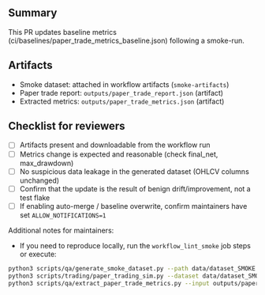 <!--
Baseline update PR template
This template is used for automated or manual PRs that update baseline metrics.
Do NOT merge until reviewers confirm artifacts and metrics.
-->

## Summary

This PR updates baseline metrics (ci/baselines/paper_trade_metrics_baseline.json) following a smoke-run.

## Artifacts

- Smoke dataset: attached in workflow artifacts (`smoke-artifacts`)
- Paper trade report: `outputs/paper_trade_report.json` (artifact)
- Extracted metrics: `outputs/paper_trade_metrics.json` (artifact)

## Checklist for reviewers

- [ ] Artifacts present and downloadable from the workflow run
- [ ] Metrics change is expected and reasonable (check final_net, max_drawdown)
- [ ] No suspicious data leakage in the generated dataset (OHLCV columns unchanged)
- [ ] Confirm that the update is the result of benign drift/improvement, not a test flake
- [ ] If enabling auto-merge / baseline overwrite, confirm maintainers have set `ALLOW_NOTIFICATIONS=1`

Additional notes for maintainers:
- If you need to reproduce locally, run the `workflow_lint_smoke` job steps or execute:

```bash
python3 scripts/qa/generate_smoke_dataset.py --path data/dataset_SMOKE.parquet --start 2024-01-01 --end 2024-01-03
python3 scripts/trading/paper_trading_sim.py --dataset data/dataset_SMOKE.parquet --output outputs/paper_trade_report.json
python3 scripts/qa/extract_paper_trade_metrics.py --input outputs/paper_trade_report.json --output outputs/paper_trade_metrics.json
```
